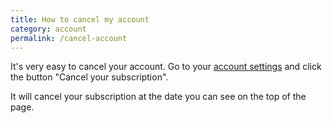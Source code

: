 ```yaml
---
title: How to cancel my account
category: account
permalink: /cancel-account
---
```


It's very easy to cancel your account. Go to your [account settings](https://simpleanalytics.com/account) and click the button "Cancel your subscription".

It will cancel your subscription at the date you can see on the top of the page.

<img class="undraw-svg" src="/images/undraw_stripe_payments.svg" alt="">
